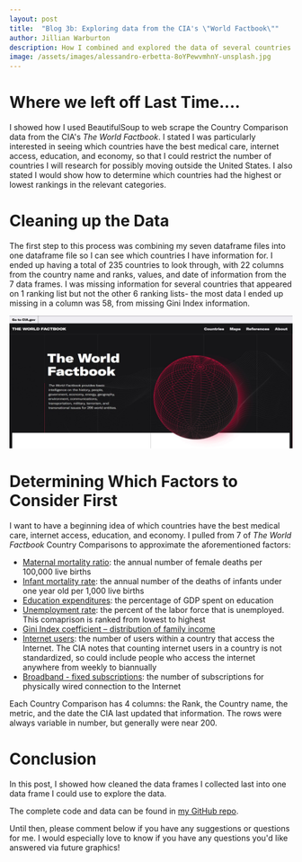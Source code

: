 ```yaml
---
layout: post
title:  "Blog 3b: Exploring data from the CIA's \"World Factbook\""
author: Jillian Warburton
description: How I combined and explored the data of several countries
image: /assets/images/alessandro-erbetta-8oYPewvmhnY-unsplash.jpg  
---
```


# Where we left off Last Time....  

I showed how I used BeautifulSoup to web scrape the Country Comparison data from the CIA's *The World Factbook*. I stated I was particularly interested in seeing which countries have the best medical care, internet access, education, and economy, so that I could restrict the number of countries I will research for possibly moving outside the United States. I also stated I would show how to determine which countries had the highest or lowest rankings in the relevant categories.

# Cleaning up the Data

The first step to this process was combining my seven dataframe files into one dataframe file so I can see which countries I have information for. I ended up having a total of 235 countries to look through, with 22 columns from the country name and ranks, values, and date of information from the 7 data frames. I was missing information for several countries that appeared on 1 ranking list but not the other 6 ranking lists- the most data I ended up missing in a column was 58, from missing Gini Index information.

![Figure](https://raw.githubusercontent.com/JillianWarburton/my386blog/main/assets/images/CIA_world_factbook_screenshot.jpg)  


# Determining Which Factors to Consider First  

I want to have a beginning idea of which countries have the best medical care, internet access, education, and economy. I pulled from 7 of *The World Factbook* Country Comparisons to approximate the aforementioned factors:  
* [Maternal mortality ratio](https://www.cia.gov/the-world-factbook/field/maternal-mortality-ratio/country-comparison): the annual number of female deaths per 100,000 live births  
* [Infant mortality rate](https://www.cia.gov/the-world-factbook/field/infant-mortality-rate/country-comparison): the annual number of the deaths of infants under one year old per 1,000 live births 
* [Education expenditures](https://www.cia.gov/the-world-factbook/field/education-expenditures/country-comparison): the percentage of GDP spent on education  
* [Unemployment rate](https://www.cia.gov/the-world-factbook/field/unemployment-rate/country-comparison): the percent of the labor force that is unemployed. This comaprison is ranked from lowest to highest  
* [Gini Index coefficient – distribution of family income](https://www.cia.gov/the-world-factbook/field/gini-index-coefficient-distribution-of-family-income/country-comparison) 
* [Internet users](https://www.cia.gov/the-world-factbook/field/internet-users/country-comparison): the number of users within a country that access the Internet. The CIA notes that counting internet users in a country is not standardized, so could include people who access the internet anywhere from weekly to biannually   
* [Broadband - fixed subscriptions](https://www.cia.gov/the-world-factbook/field/broadband-fixed-subscriptions/country-comparison): the number of subscriptions for physically wired connection to the Internet  

Each Country Comparison has 4 columns: the Rank, the Country name, the metric, and the date the CIA last updated that information. The rows were always variable in number, but generally were near 200.


# Conclusion  

In this post, I showed how cleaned the data frames I collected last into one data frame I could use to explore the data.

The complete code and data can be found in [my GitHub repo](https://github.com/JillianWarburton/Country_Data).  

Until then, please comment below if you have any suggestions or questions for me. I would especially love to know if you have any questions you'd like answered via future graphics!  
